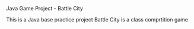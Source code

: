 Java Game Project - Battle City

This is a Java base practice project
Battle City is a class comprtition game
